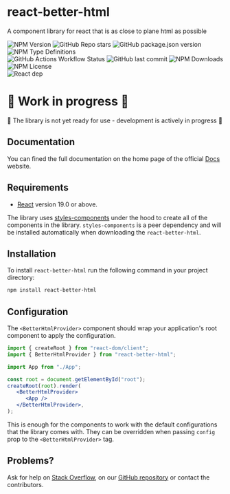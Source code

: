 # react-better-html

A component library for react that is as close to plane html as possible

![NPM Version](https://img.shields.io/npm/v/react-better-html)
![GitHub Repo stars](https://img.shields.io/github/stars/krissvv/react-better-html?style=flat)
![GitHub package.json version](https://img.shields.io/github/package-json/v/krissvv/react-better-html)
![NPM Type Definitions](https://img.shields.io/npm/types/react-better-html)<br/>
![GitHub Actions Workflow Status](https://img.shields.io/github/actions/workflow/status/krissvv/react-better-html/document-deploy.yml)
![GitHub last commit](https://img.shields.io/github/last-commit/krissvv/react-better-html)
![NPM Downloads](https://img.shields.io/npm/dm/react-better-html)<br/>
![NPM License](https://img.shields.io/npm/l/react-better-html)<br/>
![React dep](https://img.shields.io/badge/React-v19-9b6499)

# 🚧 Work in progress 🚧

🔴 The library is not yet ready for use - development is actively in progress 🔴

## Documentation

You can fined the full documentation on the home page of the official [Docs](https://krissvv.github.io/react-better-html) website.

## Requirements

-  [React](https://react.dev) version 19.0 or above.

The library uses [styles-components](https://styled-components.com) under the hood to create all of the components in the library. `styles-components` is a peer dependency and will be installed automatically when downloading the `react-better-html`.

## Installation

To install `react-better-html` run the following command in your project directory:

```bash
npm install react-better-html
```

## Configuration

The `<BetterHtmlProvider>` component should wrap your application's root component to apply the configuration.

```jsx
import { createRoot } from "react-dom/client";
import { BetterHtmlProvider } from "react-better-html";

import App from "./App";

const root = document.getElementById("root");
createRoot(root).render(
   <BetterHtmlProvider>
      <App />
   </BetterHtmlProvider>,
);
```

This is enough for the components to work with the default configurations that the library comes with. They can be overridden when passing `config` prop to the `<BetterHtmlProvider>` tag.

## Problems?

Ask for help on [Stack Overflow](https://stackoverflow.com/questions/ask), on our [GitHub repository](https://github.com/krissvv/react-better-html/issues/new) or contact the contributors.
